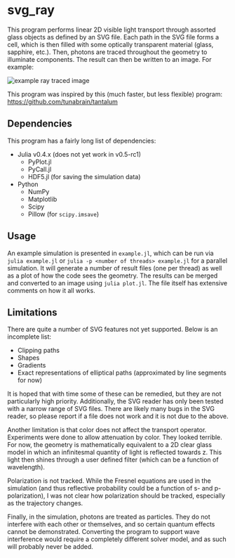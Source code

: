 # svg_ray

This program performs linear 2D visible light transport through assorted glass objects as defined by an SVG file.  Each path in the SVG file forms a cell, which is then filled with some optically transparent material (glass, sapphire, etc.). Then, photons are traced throughout the geometry to illuminate components.  The result can then be written to an image.  For example:

![example ray traced image](https://raw.githubusercontent.com/cjosey/svg_ray/master/example.jpg)

This program was inspired by this (much faster, but less flexible) program: https://github.com/tunabrain/tantalum

Dependencies
------------
This program has a fairly long list of dependencies:
* Julia v0.4.x (does not yet work in v0.5-rc1)
  * PyPlot.jl
  * PyCall.jl
  * HDF5.jl (for saving the simulation data)
* Python
   * NumPy
   * Matplotlib
   * Scipy
   * Pillow (for ``scipy.imsave``)

Usage
-----
An example simulation is presented in ``example.jl``, which can be run via ``julia example.jl`` or ``julia -p <number of threads> example.jl`` for a parallel simulation.  It will generate a number of result files (one per thread) as well as a plot of how the code sees the geometry.  The results can be merged and converted to an image using ``julia plot.jl``.  The file itself has extensive comments on how it all works.

Limitations
-----------
There are quite a number of SVG features not yet supported.  Below is an incomplete list:
 * Clipping paths
 * Shapes
 * Gradients
 * Exact representations of elliptical paths (approximated by line segments for now)
 
It is hoped that with time some of these can be remedied, but they are not particularly high priority.  Additionally, the SVG reader has only been tested with a narrow range of SVG files.  There are likely many bugs in the SVG reader, so please report if a file does not work and it is not due to the above.

Another limitation is that color does not affect the transport operator.  Experiments were done to allow attenuation by color.  They looked terrible.  For now, the geometry is mathematically equivalent to a 2D clear glass model in which an infinitesmal quantity of light is reflected towards z.  This light then shines through a user defined filter (which can be a function of wavelength).

Polarization is not tracked.   While the Fresnel equations are used in the simulation (and thus reflective probability could be a function of s- and p-polarization), I was not clear how polarization should be tracked, especially as the trajectory changes.

Finally, in the simulation, photons are treated as particles. They do not interfere with each other or themselves, and so certain quantum effects cannot be demonstrated.  Converting the program to support wave interference would require a completely different solver model, and as such will probably never be added.
